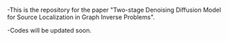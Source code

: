 -This is the repository for the paper "Two-stage Denoising Diffusion Model for Source Localization in Graph Inverse Problems".

-Codes will be updated soon.
